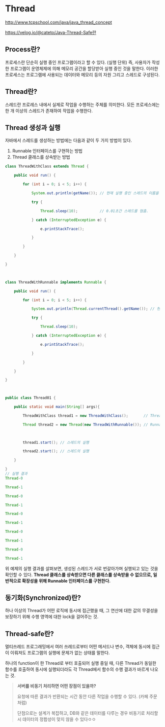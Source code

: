 # Thread

http://www.tcpschool.com/java/java_thread_concept

https://velog.io/@cateto/Java-Thread-Safe란

## Process란?

프로세스란 단순히 실행 중인 프로그램이라고 할 수 있다. (실행 단위) 즉, 사용자가 작성한 프로그램이 운영체제에 의해 메모리 공간을 할당받아 실행 중인 것을 말한다. 이러한 프로세스는 프로그램에 사용되는 데이터와 메모리 등의 자원 그리고 스레드로 구성된다.

## Thread란?

스레드란 프로레스 내에서 실제로 작업을 수행하는 주체를 의미한다. 모든 프로세스에는 한 개 이상의 스레드가 존재하여 작업을 수행한다.

## Thread 생성과 실행

자바에서 스레드를 생성하는 방법에는 다음과 같이 두 가지 방법이 있다.

1. Runnable 인터페이스를 구현하는 방법
2. Thread 클래스를 상속받는 방법

```java
class ThreadWithClass extends Thread {

    public void run() {

        for (int i = 0; i < 5; i++) {

            System.out.println(getName()); // 현재 실행 중인 스레드의 이름을 반환함.

            try {

                Thread.sleep(10);          // 0.01초간 스레드를 멈춤.

            } catch (InterruptedException e) {

                e.printStackTrace();

            }

        }

    }

}

 

class ThreadWithRunnable implements Runnable {

    public void run() {

        for (int i = 0; i < 5; i++) {

            System.out.println(Thread.currentThread().getName()); // 현재 실행 중인 스레드의 이름을 반환함.

            try {

                Thread.sleep(10);

            } catch (InterruptedException e) {

                e.printStackTrace();

            }

        }

    }

}

 

public class Thread01 {

    public static void main(String[] args){

        ThreadWithClass thread1 = new ThreadWithClass();       // Thread 클래스를 상속받는 방법

        Thread thread2 = new Thread(new ThreadWithRunnable()); // Runnable 인터페이스를 구현하는 방법

 

        thread1.start(); // 스레드의 실행

        thread2.start(); // 스레드의 실행

    }

}
// 실행 결과
Thread-0

Thread-1

Thread-0

Thread-1

Thread-0

Thread-1

Thread-0

Thread-1

Thread-0

Thread-1
```

위 예제의 실행 결과를 살펴보면, 생성된 스레드가 서로 번갈아가며 실행되고 있는 것을 확인할 수 있다. **Thread 클래스를 상속받으면 다른 클래스를 상속받을 수 없으므로, 일반적으로 확장성을 위해 Runnable 인터페이스를 구현한다.**

## 동기화(Synchronized)란?

하나 이상의 Thread가 어떤 로직에 동시에 접근했을 때, 그 연산에 대한 값의 무결성을 보장하기 위해 수행 영역에 대한 lock을 걸어주는 것.

## Thread-safe란?

멀티쓰레드 프로그래밍에서 여러 쓰레드로부터 어떤 메서드나 변수, 객체에 동시에 접근이 이뤄져도 프로그램의 실행에 문제가 없는 상태를 말한다.

하나의 function이 한 Thread로 부터 호출되어 실행 중일 때, 다른 Thread가 동일한 함수를 호출하여 동시에 실행되더라도 각 Thread에서 함수의 수행 결과가 바르게 나오는 것.

> **서버를 비동기 처리하면 어떤 장점이 있을까?**
>
> 요청에 따른 결과가 반환되는 시간 동안 다른 작업을 수행할 수 있다. (카페 주문 처럼)
>
> 단점으로는 설계가 복잡하고, DB와 같은 데이터를 다루는 경우 비동기로 처리할 시 데이터의 정합성이 맞지 않을 수 있다ㅇㅇ